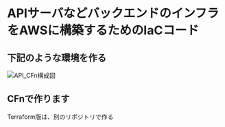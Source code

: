 # APIサーバなどバックエンドのインフラをAWSに構築するためのIaCコード

## 下記のような環境を作る
![API_CFn構成図](https://user-images.githubusercontent.com/52553680/61252803-b92bc880-a799-11e9-9441-44f8f16808fa.png)


## CFnで作ります
Terraform版は、別のリポジトリで作る